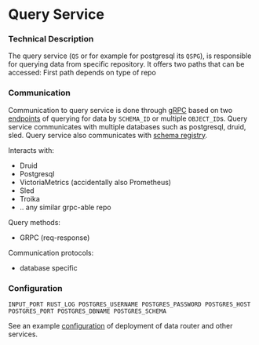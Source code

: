 # Query Service

### Technical Description

The query service (`QS` or for example for postgresql its `QSPG`), is responsible for querying data from specific repository. It offers two paths that can be accessed:
First path depends on type of repo

### Communication
Communication to query service is done through [gRPC][grpc] based on two [endpoints][endpoints] of querying for data by `SCHEMA_ID` or multiple `OBJECT_ID`s. Query service communicates with multiple databases such as postgresql, druid, sled. Query service also communicates with [schema registry][schema-registry]. 

Interacts with:
- Druid
- Postgresql
- VictoriaMetrics (accidentally also Prometheus)
- Sled
- Troika
- .. any similar grpc-able repo

Query methods:
- GRPC (req-response)

Communication protocols:
- database specific

### Configuration

`
INPUT_PORT
RUST_LOG
POSTGRES_USERNAME
POSTGRES_PASSWORD
POSTGRES_HOST
POSTGRES_PORT
POSTGRES_DBNAME
POSTGRES_SCHEMA
`

See an example [configuration][configuration] of deployment of data router and other services. 

[grpc]: https://grpc.io/docs/what-is-grpc/introduction/
[schema-registry]: ../schema-registry/README.md
[configuration]: ../deployment/compose/README.md
[endpoints]: ../rpc/proto
